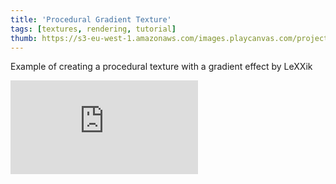 ```yaml
---
title: 'Procedural Gradient Texture'
tags: [textures, rendering, tutorial]
thumb: https://s3-eu-west-1.amazonaws.com/images.playcanvas.com/projects/12/708598/6E96B8-image-75.jpg
---
```

Example of creating a procedural texture with a gradient effect by LeXXik
<div className="iframe-container">
    <iframe loading="lazy" src="https://playcanv.as/p/5qggchI4/" title="Procedural Gradient Texture" webkitallowfullscreen="true" mozallowfullscreen="true" allow="autoplay" allowfullscreen="true" allowvr="" scrolling="no" frameborder="0" />
</div>
